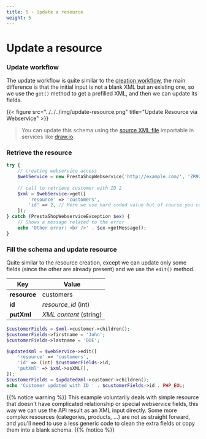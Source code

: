 ```yaml
---
title: 5 - Update a resource
weight: 5
---
```


# Update a resource

### Update workflow

The update workflow is quite similar to the [creation workflow](/1.7/development/webservice/tutorials/6-create-resource/#creation-workflow), the main difference is that the initial input is not a blank XML but an existing one, so we use the `get()` method to get a prefilled XML, and then we can update its fields.

{{< figure src="../../../img/update-resource.png" title="Update Resource via Webservice" >}}

> You can update this schema using the [source XML file](/schemas/1.7/update-resource.xml) importable in services like [draw.io](https://draw.io).

### Retrieve the resource

```php
try {
    // creating webservice access
    $webService = new PrestaShopWebservice('http://example.com/', 'ZR92FNY5UFRERNI3O9Z5QDHWKTP3YIIT', false);
 
    // call to retrieve customer with ID 2
    $xml = $webService->get([
        'resource' => 'customers',
        'id' => 2, // Here we use hard coded value but of course you could get this ID from a request parameter or anywhere else
    ]);
} catch (PrestaShopWebserviceException $ex) {
    // Shows a message related to the error
    echo 'Other error: <br />' . $ex->getMessage();
}
```

### Fill the schema and update resource

Quite similar to the resource creation, except we can update only some fields (since the other are already present) and we use the `edit()` method.

| Key          | Value                  |
|--------------|------------------------|
| **resource** | customers              |
| **id**       | *resource_id* (int)    |
| **putXml**   | *XML content* (string) |

```php
$customerFields = $xml->customer->children();
$customerFields->firstname = 'John';
$customerFields->lastname = 'DOE';

$updatedXml = $webService->edit([
    'resource' => 'customers',
    'id' => (int) $customerFields->id,
    'putXml' => $xml->asXML(),
]);
$customerFields = $updatedXml->customer->children();
echo 'Customer updated with ID ' . $customerFields->id . PHP_EOL;
```

{{% notice warning %}}
This example voluntarily deals with simple resource that doesn't have complicated relationship or special webservice fields, this way we can use the API result as an XML input directly. Some more complex resources (categories, products, ...) are not as straight forward, and you'll need to use a less generic code to clean the extra fields or copy them into a blank schema.
{{% /notice %}}
